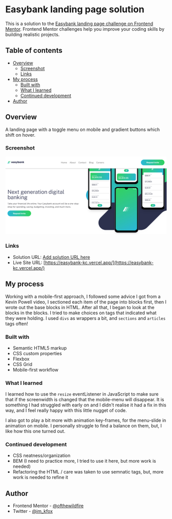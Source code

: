 # Easybank landing page solution

This is a solution to the
[Easybank landing page challenge on Frontend Mentor](https://www.frontendmentor.io/challenges/easybank-landing-page-WaUhkoDN).
Frontend Mentor challenges help you improve your coding skills by building
realistic projects.

## Table of contents

- [Overview](#overview)
  - [Screenshot](#screenshot)
  - [Links](#links)
- [My process](#my-process)
  - [Built with](#built-with)
  - [What I learned](#what-i-learned)
  - [Continued development](#continued-development)
- [Author](#author)

## Overview

A landing page with a toggle menu on mobile and gradient buttons which shift on
hover.

### Screenshot

![](./screenshot.png)

### Links

- Solution URL: [Add solution URL here](https://your-solution-url.com)
- Live Site URL:
  [https://easybank-kc.vercel.app/](https://easybank-kc.vercel.app/)

## My process

Working with a mobile-first approach, I followed some advice I got from a Kevin
Powell video, I sectioned each item of the page into blocks first, then I wrote
out the base blocks in HTML. After all that, I began to look at the blocks in
the blocks. I tried to make choices on tags that indicated what they were
holding. I used `divs` as wrappers a bit, and `sections` and `articles` tags
often!

### Built with

- Semantic HTML5 markup
- CSS custom properties
- Flexbox
- CSS Grid
- Mobile-first workflow

### What I learned

I learned how to use the `resize` eventListener in JavaScript to make sure that
if the screenwidth is changed that the mobile-menu will disappear. It is
something I had struggled with early on and I didn't realise it had a fix in
this way, and I feel really happy with this little nugget of code.

I also got to play a bit more with animation key-frames, for the menu-slide in
animation on mobile. I personally struggle to find a balance on them, but, I
like how this one turned out.

### Continued development

- CSS neatness/organization
- BEM (I need to practice more, I tried to use it here, but more work is needed)
- Refactoring the HTML / care was taken to use semnatic tags, but, more work is
  needed to refine it

## Author

- Frontend Mentor -
  [@ofthewildfire](https://www.frontendmentor.io/profile/ofthewildfire)
- Twitter - [@im_kfox](https://www.twitter.com/im_kfox)

